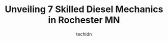 ---
layout: ampstory
image: https://images.unsplash.com/photo-1541443131876-44b03de101c5?ixlib=rb-4.0.3&ixid=MnwxMjA3fDB8MHxwaG90by1wYWdlfHx8fGVufDB8fHx8&auto=format&fit=crop&w=640&h=853&q=80
author: techidn
featured: false
description: Entrust your vehicle to the 7 best Diesel Mechanic in Rochester MN, USA and experience the difference they can make. With their extensive knowledge, state-of-the-art facilities, and commitme
title: Unveiling 7 Skilled Diesel Mechanics in Rochester MN
cover:
   title: Unveiling 7 Skilled Diesel Mechanics in Rochester MN
   subtitle: Rickpate
   background: https://images.unsplash.com/photo-1541443131876-44b03de101c5?ixlib=rb-4.0.3&ixid=MnwxMjA3fDB8MHxwaG90by1wYWdlfHx8fGVufDB8fHx8&auto=format&fit=crop&w=640&h=853&q=80

pages: 
 - layout: thirds
   top: <h1>#1 Babcock Auto Care</h1>
   bottom: "<p>My husband and I have been utilizing Babcock Autos services since 2020 when we purchased a Toyota Highlander Hybrid since our previous mechanic didnt work on hybrid mod</p>"
   background: https://www.knot35.com/toplist/wp-content/uploads/2023/06/best-diesel-mechanic-1-in-rochester-mn-1685841380.jpeg
   backgroundblur: true
 - layout: thirds
   top: <h1>#2 Fleet Farm Auto Service Center</h1>
   bottom: "<p>4891 Maine Ave SE, Rochester, MN 55904, United States</p>"
   background: https://www.knot35.com/toplist/wp-content/uploads/2023/06/best-diesel-mechanic-2-in-rochester-mn-1685841381.jpeg
   cta:
      link: https://www.knot35.com/toplist/unveiling-7-skilled-diesel-mechanics-in-rochester-mn/
      text: Unveiling 7 Skilled Diesel Mechanics in Rochester MN
 - layout: thirds
   top: <h1>#3 BLS Repair LLC</h1>
   bottom: "<p>1701 2nd Ave SE, Rochester, MN 55904, United States</p>"
   background: https://www.knot35.com/toplist/wp-content/uploads/2023/06/best-diesel-mechanic-3-in-rochester-mn-1685841381.png
   cta:
      link: https://www.knot35.com/toplist/unveiling-7-skilled-diesel-mechanics-in-rochester-mn/
      text: Unveiling 7 Skilled Diesel Mechanics in Rochester MN
 - layout: thirds
   top: <h1>#4 S & S Automotive Repair</h1>
   bottom: "<p>7600 US Highway 63 South, Rochester, MN 55904, United States</p>"
   background: https://images.unsplash.com/photo-1518640467707-6811f4a6ab73?ixlib=rb-4.0.3&ixid=MnwxMjA3fDB8MHxwaG90by1wYWdlfHx8fGVufDB8fHx8&auto=format&fit=crop&w=640&h=853&q=80
   cta:
      link: https://www.knot35.com/toplist/unveiling-7-skilled-diesel-mechanics-in-rochester-mn/
      text: Unveiling 7 Skilled Diesel Mechanics in Rochester MN
 - layout: thirds
   top: <h1>#5 Westgate Auto Repair</h1>
   bottom: "<p>3000 US-14, Rochester, MN 55901, United States</p>"
   background: https://images.unsplash.com/photo-1557672172-298e090bd0f1?ixlib=rb-4.0.3&ixid=MnwxMjA3fDB8MHxwaG90by1wYWdlfHx8fGVufDB8fHx8&auto=format&fit=crop&w=640&h=853&q=80
   cta:
      link: https://www.knot35.com/toplist/unveiling-7-skilled-diesel-mechanics-in-rochester-mn/
      text: Unveiling 7 Skilled Diesel Mechanics in Rochester MN
 - layout: thirds
   top: <h1>#6 Virgils Auto Repair & Towing</h1>
   bottom: "<p>1648 3rd Ave SE, Rochester, MN 55904, United States</p>"
   background: https://images.unsplash.com/photo-1489648022186-8f49310909a0?ixlib=rb-4.0.3&ixid=MnwxMjA3fDB8MHxwaG90by1wYWdlfHx8fGVufDB8fHx8&auto=format&fit=crop&w=640&h=853&q=80
   cta:
      link: https://www.knot35.com/toplist/unveiling-7-skilled-diesel-mechanics-in-rochester-mn/
      text: Unveiling 7 Skilled Diesel Mechanics in Rochester MN
 - layout: thirds
   top: <h1>#7 Ppmi Motor Sports</h1>
   bottom: "<p>2308 32nd Ave NW, Rochester, MN 55901, United States</p>"
   background: https://plus.unsplash.com/premium_photo-1664640458616-3c74f8cb4589?ixlib=rb-4.0.3&ixid=MnwxMjA3fDB8MHxwaG90by1wYWdlfHx8fGVufDB8fHx8&auto=format&fit=crop&w=640&h=853&q=80
   cta:
      link: https://www.knot35.com/toplist/unveiling-7-skilled-diesel-mechanics-in-rochester-mn/
      text: Unveiling 7 Skilled Diesel Mechanics in Rochester MN
 - layout: thirds
   middle: Continue reading...
   background: https://images.unsplash.com/photo-1533998839656-76f5e4b2bccb?ixlib=rb-4.0.3&ixid=MnwxMjA3fDB8MHxwaG90by1wYWdlfHx8fGVufDB8fHx8&auto=format&fit=crop&w=640&h=853&q=80
   cta:
      link: https://www.knot35.com/toplist/unveiling-7-skilled-diesel-mechanics-in-rochester-mn/
      text: Unveiling 7 Skilled Diesel Mechanics in Rochester MN
      
---